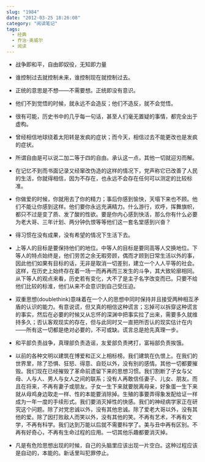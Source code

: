 ```yaml
---
slug: "1984"
date: "2012-03-25 18:26:08"
category: "阅读笔记"
tags:
  - 经典
  - 乔治·奥威尔
  - 阅读
---
```


- 战争即和平，自由即奴役，无知即力量

- 谁控制过去就控制未来，谁控制现在就控制过去。

- 正统的意思是不想——不需要想。正统即没有意识。

- 他们不到觉悟的时候，就永远不会造反；他们不造反，就不会觉悟。

- 很有可能，历史书中的几乎每一句话，甚至人们毫无置疑的事情，都完全出于虚构。

- 曾经相信地球绕着太阳转是发疯的症状；而今天，相信过去不能更改也是发疯的症状。

- 所谓自由是可以说二加二等于四的自由。承认这一点，其他一切就迎刃而解。

- 在记忆不到而书面记录又经窜改伪造的这样的情况下，党声称它已改善了人民的生活，你就得相信，因为不存在，也永远不会存在任何可以测定的比较标准。

- 你做爱的时候，你就用去了你的精力；事后你感到愉快，天塌下来也不顾。他们不能让你感到这样。他们要你永远充满精力。什么游行，欢呼，挥舞旗帜，都只不过是变了质、发了酸的性欲。要是你内心感到快活，那么你有什么必要为老大哥、三年计划、两分钟仇恨等等他们这一套名堂感到兴奋？

- 得习惯在没有成果，没有希望的情况下生活下去。

- 上等人的目标是要保持他们的地位。中等人的目标是要同高等人交换地位。下等人的特点始终是，他们劳苦之余无暇旁顾，偶而才顾到日常生活以外的事，因此他们如果有目标的话，无非是取消一切差别，建立一个人人平等的社会。这样，在历史上始终存在着一场一而再再而三发生的斗争，其大致轮廓相同。从下等人的观点来看，历史若有变化，大不了是主子名字改变而已。只要不给他们比较的标淮，他们从来不会意识到自己受压迫。

- 双重思想(doublethink)意味着在一个人的思想中同时保持并且接受两种相互矛盾的认识的能力。有意说谎，但又真的相信这种谎言；忘掉可以拆穿这种谎言的事实，然后在必要的时候又从忘怀的深渊中把事实拉了出来，需要多久就维持多久；否认客观现实的存在，但与此同时又一直把所否认的现实估计在内——所有这一切都是绝对必要的，不可或缺。谎言总是抢先真理一步。

- 和平部负责战争，真理部负责造谣，友爱部负责拷打，富裕部负责挨饿。

- 以前的各种文明以建筑在博爱和正义上相标榜。我们建筑在仇恨上。在我们的世界里，除了恐惧、狂怒、得意、自贬以外，没有别的感情。其他一切都要摧毁。我们现在已经摧毁了革命前遗留下来的思想习惯。我们割断了子女与父母、人与人、男人与女人之间的联系；没有人再敢信任妻子、儿女、朋友。而且在将来，不再有妻子或朋友。子女一生下来就要脱离母亲，好象蛋一生下来就从母鸡身边取走一样、性的本能要消除掉。生殖的事要弄得象发配给证一样成为一年一度的手续形式。我们要消灭掉性的快感。我们的神经病学家正在研究这个问题。除了对党忠诚以外，没有其他忠诚。除了爱老大哥以外，没有其他的爱。除了因打败敌人而笑以外，没有其他的笑。不再有艺术，不再有文学，不再有科学。我们达到万能以后就不需要科学了。美与丑中再有区别。不再有好奇心，不再有生命过程的应用。一切其他乐趣都要消灭掉。

- 凡是有危险思想出现的时候，自己的头脑里应该出现一片空白。这种过程应该是自动的，本能的。新话里叫犯罪停止。
